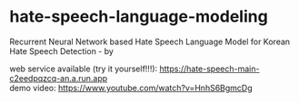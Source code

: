# hate-speech-language-modeling
Recurrent Neural Network based Hate Speech Language Model for Korean Hate Speech Detection - by 

web service available (try it yourself!!!): https://hate-speech-main-c2eedpqzcq-an.a.run.app
<br>demo video: https://www.youtube.com/watch?v=HnhS6BgmcDg
